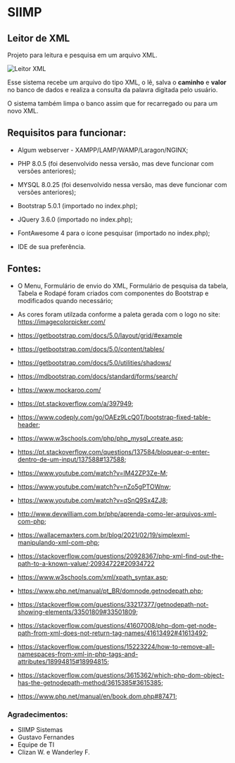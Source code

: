 # SIIMP
 ## Leitor de XML
 
 Projeto para leitura e pesquisa em um arquivo XML.
 
 ![Leitor XML]()

 Esse sistema recebe um arquivo do tipo XML, o lê, salva o **caminho** e **valor** no banco de dados e realiza a consulta da palavra digitada pelo usuário.

 O sistema também limpa o banco assim que for recarregado ou para um novo XML.

  ## Requisitos para funcionar:
 * Algum webserver - XAMPP/LAMP/WAMP/Laragon/NGINX;
 * PHP 8.0.5 (foi desenvolvido nessa versão, mas deve funcionar com versões anteriores);
 * MYSQL 8.0.25 (foi desenvolvido nessa versão, mas deve funcionar com versões anteriores);
 * Bootstrap 5.0.1 (importado no index.php);
 * JQuery 3.6.0 (importado no index.php);
 * FontAwesome 4 para o ícone pesquisar (importado no index.php);

 * IDE de sua preferência.

 ## Fontes:
 -  O Menu, Formulário de envio do XML, Formulário de pesquisa da tabela, Tabela e Rodapé foram criados com componentes do Bootstrap e modificados quando necessário;

 -  As cores foram utilzada conforme a paleta gerada com o logo no site: https://imagecolorpicker.com/
    
 
 -  https://getbootstrap.com/docs/5.0/layout/grid/#example
 -  https://getbootstrap.com/docs/5.0/content/tables/
 -  https://getbootstrap.com/docs/5.0/utilities/shadows/
 -  https://mdbootstrap.com/docs/standard/forms/search/
 -  https://www.mockaroo.com/

 -  https://pt.stackoverflow.com/a/397949;
 -  https://www.codeply.com/go/OAEz9LcQ0T/bootstrap-fixed-table-header;
 -  https://www.w3schools.com/php/php_mysql_create.asp;
 -  https://pt.stackoverflow.com/questions/137584/bloquear-o-enter-dentro-de-um-input/137588#137588;
 -  https://www.youtube.com/watch?v=lM42ZP3Ze-M;
 -  https://www.youtube.com/watch?v=nZo5gPTOWnw;
 -  https://www.youtube.com/watch?v=qSnQ9Sx4ZJ8;
 -  http://www.devwilliam.com.br/php/aprenda-como-ler-arquivos-xml-com-php;
 -  https://wallacemaxters.com.br/blog/2021/02/19/simplexml-manipulando-xml-com-php;
 -  https://stackoverflow.com/questions/20928367/php-xml-find-out-the-path-to-a-known-value/;20934722#20934722
 -  https://www.w3schools.com/xml/xpath_syntax.asp;
 -  https://www.php.net/manual/pt_BR/domnode.getnodepath.php;
 -  https://stackoverflow.com/questions/33217377/getnodepath-not-showing-elements/33501809#33501809;
 -  https://stackoverflow.com/questions/41607008/php-dom-get-node-path-from-xml-does-not-return-tag-names/41613492#41613492;
 -  https://stackoverflow.com/questions/15223224/how-to-remove-all-namespaces-from-xml-in-php-tags-and-attributes/18994815#18994815;
 -  https://stackoverflow.com/questions/3615362/which-php-dom-object-has-the-getnodepath-method/3615385#3615385;
 -  https://www.php.net/manual/en/book.dom.php#87471;
 
 ### Agradecimentos:
 - SIIMP Sistemas
 - Gustavo Fernandes
 - Equipe de TI
 - Clizan W. e Wanderley F.
